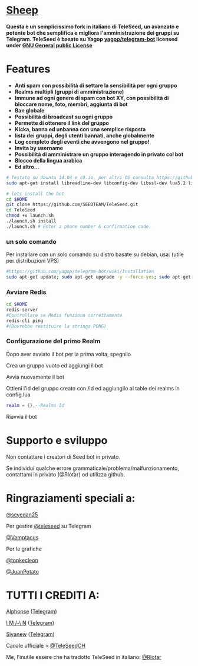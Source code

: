 # [Sheep](https://telegram.me/Sheeppy) 
**Questa è un semplicissimo fork in italiano di TeleSeed, un avanzato e potente bot che semplifica e migliora l'amministrazione dei gruppi su Telegram. TeleSeed è basato su Yagop [yagop/telegram-bot](https://github.com/yagop/telegram-bot) licensed under [GNU General public License](https://github.com/SEEDTEAM/TeleSeed/blob/master/LICENSE)**
# Features

* **Anti spam con possibilità di settare la sensibilità per ogni gruppo**
* **Realms multipli (gruppi di amministrazione)**
* **Immune ad ogni genere di spam con bot XY, con possibilità di bloccare nome, foto, membri, aggiunta di bot**
* **Ban globale**
* **Possibilità di broadcast su ogni gruppo**
* **Permette di ottenere il link del gruppo**
* **Kicka, banna ed unbanna con una semplice risposta**
* **lista dei gruppi, degli utenti bannati, anche globalmente**
* **Log completo degli eventi che avvengono nel gruppo!**
* **Invita by username**
* **Possibilità di amministrare un gruppo interagendo in privato col bot**
* **Blocco della lingua arabica**
* **Ed altro...**


```bash
# Testato su Ubuntu 14.04 e c9.io, per altri OS consulta https://github.com/yagop/telegram-bot/wiki/Installation
sudo apt-get install libreadline-dev libconfig-dev libssl-dev lua5.2 liblua5.2-dev libevent-dev make unzip git redis-server g++ libjansson-dev libpython-dev expat libexpat1-dev
```

```bash
# lets install the bot
cd $HOME
git clone https://github.com/SEEDTEAM/TeleSeed.git
cd TeleSeed
chmod +x launch.sh
./launch.sh install
./launch.sh # Enter a phone number & confirmation code.
```
### un solo comando
Per installare con un solo comando su distro basate su debian, usa: (utile per distribuzioni VPS)
```sh
#https://github.com/yagop/telegram-bot/wiki/Installation
sudo apt-get update; sudo apt-get upgrade -y --force-yes; sudo apt-get dist-upgrade -y --force-yes; sudo apt-get install libreadline-dev libconfig-dev libssl-dev lua5.2 liblua5.2-dev libevent-dev libjansson* libpython-dev make unzip git redis-server g++ -y --force-yes && git clone https://github.com/SEEDTEAM/TeleSeed.git && cd TeleSeed && chmod +x launch.sh && ./launch.sh install && ./launch.sh
```
### Avviare Redis
```bash
cd $HOME
redis-server
#Controllare se Redis funziona correttamente
redis-cli ping
#(Dovrebbe restituire la stringa PONG)
```

### Configurazione del primo Realm

Dopo aver avviato il bot per la prima volta, spegnilo

Crea un gruppo vuoto ed aggiungi il bot

Avvia nuovamente il bot

Ottieni l'id del gruppo creato con /id ed aggiungilo al table dei realms in config.lua

```lua
realm = {},--Realms Id
```
Riavvia il bot


# Supporto e sviluppo

Non contattare i creatori di Seed bot in privato.

Se individui qualche errore grammaticale/problema/malfunzionamento, contattami in privato (@Rlotar) od utilizza github.


# Ringraziamenti speciali a:
[@seyedan25](https://telegram.me/seyedan25)

Per gestire [@teleseed](https://telegram.me/TeleSeed) su Telegram

[@Vamptacus](https://telegram.me/Vamptacus)

Per le grafiche

[@topkecleon](https://github.com/topkecleon)

[@JuanPotato](https://github.com/JuanPotato)

# TUTTI I CREDITI A:

[Alphonse](https://github.com/hmon) ([Telegram](https://telegram.me/iwals))

[I M /-\ N](https://github.com/imandaneshi) ([Telegram](https://telegram.me/imandaneshi))

[Siyanew](https://github.com/Siyanew) ([Telegram](https://telegram.me/Siyanew))

Canale ufficiale > [@TeleSeedCH](https://telegram.me/teleseedch)

Me, l'inutile essere che ha tradotto TeleSeed in italiano: [@Rlotar](https://telegram.me/Rlotar)
